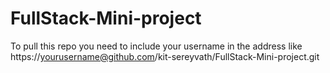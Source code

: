 # FullStack-Mini-project

To pull this repo you need to include your username in the address like
https://yourusername@github.com/kit-sereyvath/FullStack-Mini-project.git
